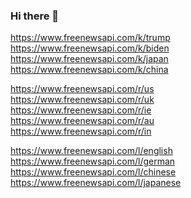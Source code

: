 ### Hi there 👋


https://www.freenewsapi.com/k/trump   
https://www.freenewsapi.com/k/biden   
https://www.freenewsapi.com/k/japan   
https://www.freenewsapi.com/k/china   


https://www.freenewsapi.com/r/us    
https://www.freenewsapi.com/r/uk   
https://www.freenewsapi.com/r/ie    
https://www.freenewsapi.com/r/au    
https://www.freenewsapi.com/r/in    


https://www.freenewsapi.com/l/english  
https://www.freenewsapi.com/l/german  
https://www.freenewsapi.com/l/chinese  
https://www.freenewsapi.com/l/japanese  




















<!--
**freenewsapi/freenewsapi** is a ✨ _special_ ✨ repository because its `README.md` (this file) appears on your GitHub profile.

Here are some ideas to get you started:

- 🔭 I’m currently working on ...
- 🌱 I’m currently learning ...
- 👯 I’m looking to collaborate on ...
- 🤔 I’m looking for help with ...
- 💬 Ask me about ...
- 📫 How to reach me: ...
- 😄 Pronouns: ...
- ⚡ Fun fact: ...
-->
